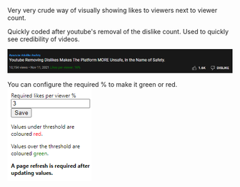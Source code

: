 Very very crude way of visually showing likes to viewers next to viewer count.

Quickly coded after youtube's removal of the dislike count. Used to quickly see credibility of videos.

![Example image](https://raw.githubusercontent.com/ortwinvanderstappen/YoutubeViewLikeRatioExtension/master/git_images/ExampleScreenshot.PNG)

You can configure the required % to make it green or red.
![Config](https://raw.githubusercontent.com/ortwinvanderstappen/YoutubeViewLikeRatioExtension/master/git_images/Config.PNG)
